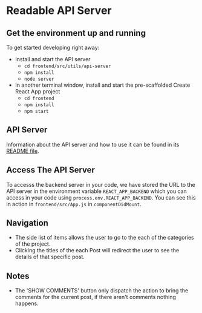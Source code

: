 # Readable API Server

## Get the environment up and running

To get started developing right away:

* Install and start the API server
    - `cd frontend/src/utils/api-server`
    - `npm install`
    - `node server`
* In another terminal window, install and start the pre-scaffolded Create React App project
    - `cd frontend`
    - `npm install`
    - `npm start`

## API Server

Information about the API server and how to use it can be found in its [README file](api-server/README.md).

## Access The API Server

To accesss the backend server in your code, we have stored the URL to the API server in the environment variable `REACT_APP_BACKEND` which you can access in your code using `process.env.REACT_APP_BACKEND`. You can see this in action in `frontend/src/App.js` in `componentDidMount`.


## Navigation
- The side list of items allows the user to go to the each of the categories of the project.
- Clicking the titles of the each Post will redirect the user to see the details of that specific post.


## Notes
- The 'SHOW COMMENTS' button only dispatch the action to bring the comments for the current post, if there aren't comments nothing happens.
